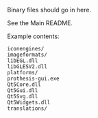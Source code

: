 Binary files should go in here.

See the Main README.


Example contents:
```
iconengines/
imageformats/
libEGL.dll
libGLESV2.dll
platforms/
prothesis-gui.exe
Qt5Core.dll
Qt5Gui.dll
Qt5Svg.dll
Qt5Widgets.dll
translations/
```